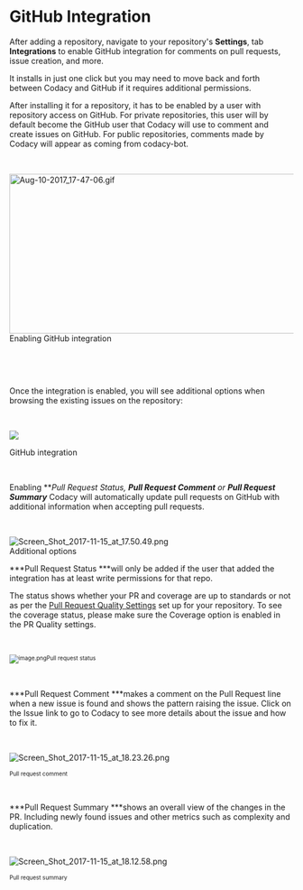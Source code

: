 # GitHub Integration

After adding a repository, navigate to your repository's **Settings**,
tab **Integrations** to enable GitHub integration for comments on pull
requests, issue creation, and more.

It installs in just one click but you may need to move back and forth
between Codacy and GitHub if it requires additional permissions.

After installing it for a repository, it has to be enabled by a user
with repository access on GitHub. For private repositories, this user
will by default become the GitHub user that Codacy will use to comment
and create issues on GitHub. For public repositories, comments made by
Codacy will appear as coming from codacy-bot.

 

<img src="/hc/article_attachments/115001629834/Aug-10-2017_17-47-06.gif" alt="Aug-10-2017_17-47-06.gif" width="669" height="283" />  
<span class="wysiwyg-font-size-small">Enabling GitHub integration</span>

 

 

Once the integration is enabled, you will see additional options when
browsing the existing issues on the repository:

 

![](/hc/en-us/article_attachments/115000333565/Screen_Shot_2016-12-27_at_12.11.35.png)

<span class="wysiwyg-font-size-small">GitHub integration</span>

 

Enabling ***Pull Request Status, **Pull Request Comment*** *or **Pull
Request Summary*** Codacy will automatically update pull requests on
GitHub with additional information when accepting pull requests.

 

![Screen\_Shot\_2017-11-15\_at\_17.50.49.png](/hc/article_attachments/115004279034/Screen_Shot_2017-11-15_at_17.50.49.png)  
<span class="wysiwyg-font-size-small">Additional options</span>
 

***Pull Request Status ***will only be added if the user that added the
integration has at least write permissions for that repo.

The status shows whether your PR and coverage are up to standards or not
as per the [Pull Request Quality
Settings](/hc/en-us/articles/360009164573-Quality-Settings) set
up for your repository. To see the coverage status, please make sure the
Coverage option is enabled in the PR Quality settings.

 

<span class="wysiwyg-font-size-small"
style="font-size: x-small;">![image.png](/hc/article_attachments/360004728273/image.png)Pull
request status</span>

 

***Pull Request Comment ***makes a comment on the Pull Request line when
a new issue is found and shows the pattern raising the issue. Click on
the Issue link to go to Codacy to see more details about the issue and
how to fix it.

 

![Screen\_Shot\_2017-11-15\_at\_18.23.26.png](/hc/article_attachments/115004251253/Screen_Shot_2017-11-15_at_18.23.26.png)

<span class="wysiwyg-font-size-small" style="font-size: x-small;">Pull
request comment</span>

 

***Pull Request Summary ***shows an overall view of the changes in the
PR. Including newly found issues and other metrics such as complexity
and duplication. 

 

![Screen\_Shot\_2017-11-15\_at\_18.12.58.png](/hc/article_attachments/115004251373/Screen_Shot_2017-11-15_at_18.12.58.png)

<span class="wysiwyg-font-size-small" style="font-size: x-small;">Pull
request summary</span>

 

 
